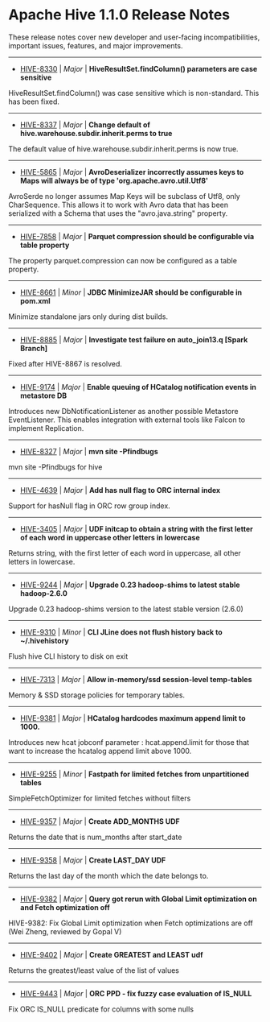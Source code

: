 
<!---
# Licensed to the Apache Software Foundation (ASF) under one
# or more contributor license agreements.  See the NOTICE file
# distributed with this work for additional information
# regarding copyright ownership.  The ASF licenses this file
# to you under the Apache License, Version 2.0 (the
# "License"); you may not use this file except in compliance
# with the License.  You may obtain a copy of the License at
#
#     http://www.apache.org/licenses/LICENSE-2.0
#
# Unless required by applicable law or agreed to in writing, software
# distributed under the License is distributed on an "AS IS" BASIS,
# WITHOUT WARRANTIES OR CONDITIONS OF ANY KIND, either express or implied.
# See the License for the specific language governing permissions and
# limitations under the License.
-->
# Apache Hive  1.1.0 Release Notes

These release notes cover new developer and user-facing incompatibilities, important issues, features, and major improvements.


---

* [HIVE-8330](https://issues.apache.org/jira/browse/HIVE-8330) | *Major* | **HiveResultSet.findColumn() parameters are case sensitive**

HiveResultSet.findColumn() was case sensitive which is non-standard. This has been fixed.


---

* [HIVE-8337](https://issues.apache.org/jira/browse/HIVE-8337) | *Major* | **Change default of hive.warehouse.subdir.inherit.perms to true**

The default value of hive.warehouse.subdir.inherit.perms is now true.


---

* [HIVE-5865](https://issues.apache.org/jira/browse/HIVE-5865) | *Major* | **AvroDeserializer incorrectly assumes keys to Maps will always be of type \'org.apache.avro.util.Utf8\'**

AvroSerde no longer assumes Map Keys will be subclass of Utf8, only CharSequence. This allows it to work with Avro data that has been serialized with a Schema that uses the "avro.java.string" property.


---

* [HIVE-7858](https://issues.apache.org/jira/browse/HIVE-7858) | *Major* | **Parquet compression should be configurable via table property**

The property parquet.compression can now be configured as a table property.


---

* [HIVE-8661](https://issues.apache.org/jira/browse/HIVE-8661) | *Minor* | **JDBC MinimizeJAR should be configurable in pom.xml**

Minimize standalone jars only during dist builds.


---

* [HIVE-8885](https://issues.apache.org/jira/browse/HIVE-8885) | *Major* | **Investigate test failure on auto\_join13.q [Spark Branch]**

Fixed after HIVE-8867 is resolved.


---

* [HIVE-9174](https://issues.apache.org/jira/browse/HIVE-9174) | *Major* | **Enable queuing of HCatalog notification events in metastore DB**

Introduces new DbNotificationListener as another possible Metastore EventListener. This enables integration with external tools like Falcon to implement Replication.


---

* [HIVE-8327](https://issues.apache.org/jira/browse/HIVE-8327) | *Major* | **mvn site -Pfindbugs**

mvn site -Pfindbugs for hive


---

* [HIVE-4639](https://issues.apache.org/jira/browse/HIVE-4639) | *Major* | **Add has null flag to ORC internal index**

Support for hasNull flag in ORC row group index.


---

* [HIVE-3405](https://issues.apache.org/jira/browse/HIVE-3405) | *Major* | **UDF initcap to obtain a string with the first letter of each word in uppercase other letters in lowercase**

Returns string, with the first letter of each word in uppercase, all other letters in lowercase.


---

* [HIVE-9244](https://issues.apache.org/jira/browse/HIVE-9244) | *Major* | **Upgrade 0.23 hadoop-shims to latest stable hadoop-2.6.0**

Upgrade 0.23 hadoop-shims version to the latest stable version (2.6.0)


---

* [HIVE-9310](https://issues.apache.org/jira/browse/HIVE-9310) | *Minor* | **CLI JLine does not flush history back to ~/.hivehistory**

Flush hive CLI history to disk on exit


---

* [HIVE-7313](https://issues.apache.org/jira/browse/HIVE-7313) | *Major* | **Allow in-memory/ssd session-level temp-tables**

Memory & SSD storage policies for temporary tables.


---

* [HIVE-9381](https://issues.apache.org/jira/browse/HIVE-9381) | *Major* | **HCatalog hardcodes maximum append limit to 1000.**

Introduces new hcat jobconf parameter : hcat.append.limit for those that want to increase the hcatalog append limit above 1000.


---

* [HIVE-9255](https://issues.apache.org/jira/browse/HIVE-9255) | *Minor* | **Fastpath for limited fetches from unpartitioned tables**

SimpleFetchOptimizer for limited fetches without filters


---

* [HIVE-9357](https://issues.apache.org/jira/browse/HIVE-9357) | *Major* | **Create ADD\_MONTHS UDF**

Returns the date that is num\_months after start\_date


---

* [HIVE-9358](https://issues.apache.org/jira/browse/HIVE-9358) | *Major* | **Create LAST\_DAY UDF**

Returns the last day of the month which the date belongs to.


---

* [HIVE-9382](https://issues.apache.org/jira/browse/HIVE-9382) | *Major* | **Query got rerun with Global Limit optimization on and Fetch optimization off**

HIVE-9382: Fix Global Limit optimization when Fetch optimizations are off (Wei Zheng, reviewed by Gopal V)


---

* [HIVE-9402](https://issues.apache.org/jira/browse/HIVE-9402) | *Major* | **Create GREATEST and LEAST udf**

Returns the greatest/least value of the list of values


---

* [HIVE-9443](https://issues.apache.org/jira/browse/HIVE-9443) | *Major* | **ORC PPD - fix fuzzy case evaluation of IS\_NULL**

Fix ORC IS\_NULL predicate for columns with some nulls



